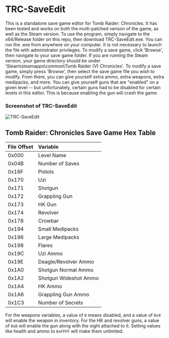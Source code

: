 # TRC-SaveEdit
This is a standalone save game editor for Tomb Raider: Chronicles. It has been tested and works on both the multi-patched verison of the game, as well as the Steam version. To use the program, simply navigate to the x64/Release folder on this repo, then download TRC-SaveEdit.exe. You can run the .exe from anywhere
on your computer. It is not necessary to launch the file with administrator privileges. To modify a save game, click 'Browse', then navigate to your save game folder. If you are running the Steam version, your game directory should be under 'Steam\steamapps\common\Tomb Raider (V) Chronicles'. To modify a save game, simply press 'Browse', then select the save game file you wish to modify. From there, you can give yourself extra ammo, extra weapons, extra medipacks, and more. You can give yourself guns that are "enabled" on a given level -- but unfortunately, certain guns had to be disabled for certain levels in this editor. This is because enabling the gun will crash the game.

### Screenshot of TRC-SaveEdit
![TRC-SaveEdit](https://user-images.githubusercontent.com/95890436/215334144-c576f363-bd15-41e5-b5ee-02aab905b4bb.PNG)


## Tomb Raider: Chronicles Save Game Hex Table ##
| **File Offset**     | **Variable**              |
| :---                | :---                      |
| 0x000               | Level Name                |
| 0x04B               | Number of Saves           |
| 0x16F               | Pistols                   |
| 0x170               | Uzi                       |
| 0x171               | Shotgun                   |
| 0x172               | Grappling Gun             |
| 0x173               | HK Gun                    |
| 0x174               | Revolver                  |
| 0x178               | Crowbar                   |
| 0x194               | Small Medipacks           |
| 0x196               | Large Medipacks           |
| 0x198               | Flares                    |
| 0x19C               | Uzi Ammo                  |
| 0x19E               | Deagle/Revolver Ammo      |
| 0x1A0               | Shotgun Normal Ammo       |
| 0x1A2               | Shotgun Wideshot Ammo     |
| 0x1A4               | HK Ammo                   |
| 0x1A6               | Grappling Gun Ammo        |
| 0x1C3               | Number of Secrets         |

For the weapons variables, a value of ```0``` means disabled, and a value of ```0x9``` will enable the weapon in inventory. For the HK and revolver guns,
a value of ```0xD``` will enable the gun along with the sight attached to it. Setting values like health and ammo to ```0xFFFF``` will make them unlimited.
